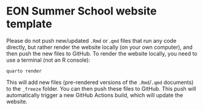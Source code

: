 # EON Summer School website template

Please do not push new/updated `.Rmd` or .`qmd` files that run any code directly, but rather render the website locally (on your own computer), and then push the new files to GitHub.
To render the website locally, you need to use a terminal (not an R console):

```
quarto render
```

This will add new files (pre-rendered versions of the `.Rmd`/`.qmd` documents) to the `_freeze` folder.
You can then push these files to GitHub.
This push will automatically trigger a new GitHub Actions build, which will update the website.
